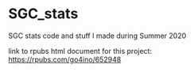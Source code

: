 # SGC_stats
SGC stats code and stuff I made during Summer 2020

link to rpubs html document for this project: https://rpubs.com/go4ino/652948
